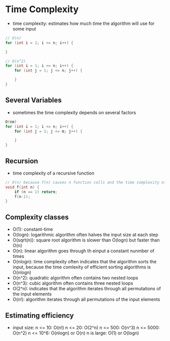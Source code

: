 # Time Complexity

- time complexity: estimates how much time the algorithm will use for some input

```C++
// O(n)
for (int i = 1; i <= n; i++) {

}

// O(n^2)
for (int i = 1; i <= n; i++) {
    for (int j = 1; j <= n; j++) {

    }
}
```

## Several Variables

- sometimes the time complexity depends on several factors

```C++
O(nm)
for (int i = 1; i <= n; i++) {
    for (int j = 1; j <= m; j++) {

    }
}
```

## Recursion

- time complexity of a recursive function

```C++
// O(n) because f(n) causes n function calls and the time complexity of each call is O(1)
void f(int n) {
    if (n == 1) return;
    f(n-1);
}
```

## Complexity classes

- O(1): constant-time
- O(logn): logarithmic algorithm often halves the input size at each step
- O(sqrt(n)): square root algorithm is slower than O(logn) but faster than O(n)
- O(n): linear algorithm goes through th einput a constant nunmber of times
- O(nlogn): time complexity often indicates that the algorithm sorts the input, because the time comlexity of efficient sorting algorithms is O(nlogn)
- O(n^2): quadratic algorithm often contains two nested loops
- O(n^3): cubic algorithm often contains three nested loops
- O(2^n): indicates that the algorithm iterates through all permutations of the input elements
- O(n!): algorithm iterates through all permutations of the input elements

## Estimating efficiency

- input size:
  n <= 10: O(n!)
  n <= 20: O(2^n)
  n <= 500: O(n^3)
  n <= 5000: O(n^2)
  n <= 10^6: O(nlogn) or O(n)
  n is large: O(1) or O(logn)
